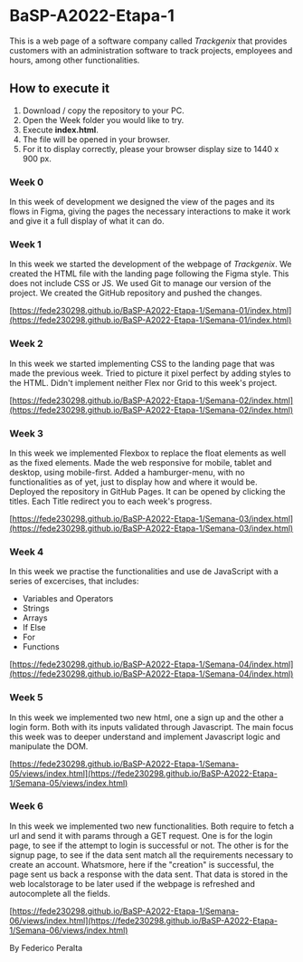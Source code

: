# BaSP-A2022-Etapa-1

This is a web page of a software company called *Trackgenix* that provides customers with an administration software to track projects, employees and hours, among other functionalities.

## How to execute it

1. Download / copy the repository to your PC.
2. Open the Week folder you would like to try.
3. Execute **index.html**.
4. The file will be opened in your browser.
5. For it to display correctly, please your browser display size to 1440 x 900 px.

### Week 0

In this week of development we designed the view of the pages and its flows in Figma, giving the pages the necessary interactions to make it work and give it a full display of what it can do.

### Week 1

In this week we started the development of the webpage of *Trackgenix*. We created the HTML file with the landing page following the Figma style. This does not include CSS or JS. We used Git to manage our version of the project. We created the GitHub repository and pushed the changes.

[https://fede230298.github.io/BaSP-A2022-Etapa-1/Semana-01/index.html](https://fede230298.github.io/BaSP-A2022-Etapa-1/Semana-01/index.html)

### Week 2

In this week we started implementing CSS to the landing page that was made the previous week. Tried to picture it pixel perfect by adding styles to the HTML. Didn't implement neither Flex nor Grid to this week's project.

[https://fede230298.github.io/BaSP-A2022-Etapa-1/Semana-02/index.html](https://fede230298.github.io/BaSP-A2022-Etapa-1/Semana-02/index.html)

### Week 3

In this week we implemented Flexbox to replace the float elements as well as the fixed elements. Made the web responsive for mobile, tablet and desktop, using mobile-first. Added a hamburger-menu, with no functionalities as of yet, just to display how and where it would be.
Deployed the repository in GitHub Pages. It can be opened by clicking the titles. Each Title redirect you to each week's progress.

[https://fede230298.github.io/BaSP-A2022-Etapa-1/Semana-03/index.html](https://fede230298.github.io/BaSP-A2022-Etapa-1/Semana-03/index.html)

### Week 4

In this week we practise the functionalities and use de JavaScript with a series of excercises, that includes:
- Variables and Operators
- Strings
- Arrays
- If Else
- For
- Functions

[https://fede230298.github.io/BaSP-A2022-Etapa-1/Semana-04/index.html](https://fede230298.github.io/BaSP-A2022-Etapa-1/Semana-04/index.html)

### Week 5

In this week we implemented two new html, one a sign up and the other a login form. Both with its inputs validated through Javascript. The main focus this week was to deeper understand and implement Javascript logic and manipulate the DOM.

[https://fede230298.github.io/BaSP-A2022-Etapa-1/Semana-05/views/index.html](https://fede230298.github.io/BaSP-A2022-Etapa-1/Semana-05/views/index.html)


### Week 6

In this week we implemented two new functionalities. Both require to fetch a url and send it with params through a GET request. One is for the login page, to see if the attempt to login is successful or not. The other is for the signup page, to see if the data sent match all the requirements necessary to create an account. Whatsmore, here if the "creation" is successful, the page sent us back a response with the data sent. That data is stored in the web localstorage to be later used if the webpage is refreshed and autocomplete all the fields.

[https://fede230298.github.io/BaSP-A2022-Etapa-1/Semana-06/views/index.html](https://fede230298.github.io/BaSP-A2022-Etapa-1/Semana-06/views/index.html)

By Federico Peralta